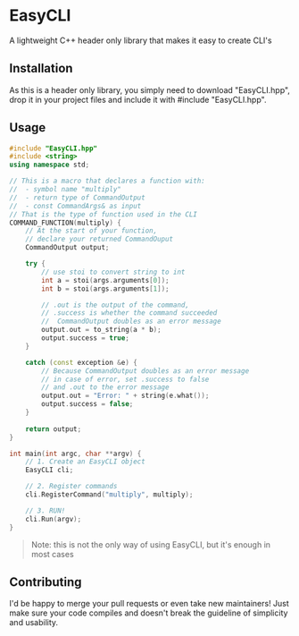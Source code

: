 # EasyCLI
 A lightweight C++ header only library that makes it easy to create CLI's

## Installation
As this is a header only library, you simply need to download "EasyCLI.hpp", drop it in your project files and include it with #include "EasyCLI.hpp".

## Usage
```cpp
#include "EasyCLI.hpp"
#include <string>
using namespace std;

// This is a macro that declares a function with:
//  - symbol name "multiply"
//  - return type of CommandOutput
//  - const CommandArgs& as input
// That is the type of function used in the CLI
COMMAND_FUNCTION(multiply) {
    // At the start of your function,
    // declare your returned CommandOuput
    CommandOutput output;

    try {
        // use stoi to convert string to int
        int a = stoi(args.arguments[0]);
        int b = stoi(args.arguments[1]);

        // .out is the output of the command,
        // .success is whether the command succeeded
        //  CommandOutput doubles as an error message
        output.out = to_string(a * b);
        output.success = true;
    } 

    catch (const exception &e) {
        // Because CommandOutput doubles as an error message
        // in case of error, set .success to false 
        // and .out to the error message
        output.out = "Error: " + string(e.what());
        output.success = false;
    }
    
    return output;
}

int main(int argc, char **argv) {
    // 1. Create an EasyCLI object
    EasyCLI cli;

    // 2. Register commands
    cli.RegisterCommand("multiply", multiply);

    // 3. RUN!
    cli.Run(argv);
}

```
> Note: this is not the only way of using EasyCLI, but it's enough in most cases

## Contributing
I'd be happy to merge your pull requests or even take new maintainers! Just make sure your code compiles and doesn't break the guideline of simplicity and usability.
